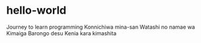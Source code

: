 # hello-world
Journey to learn programming 
Konnichiwa mina-san Watashi no namae wa Kimaiga Barongo desu Kenia kara kimashita
